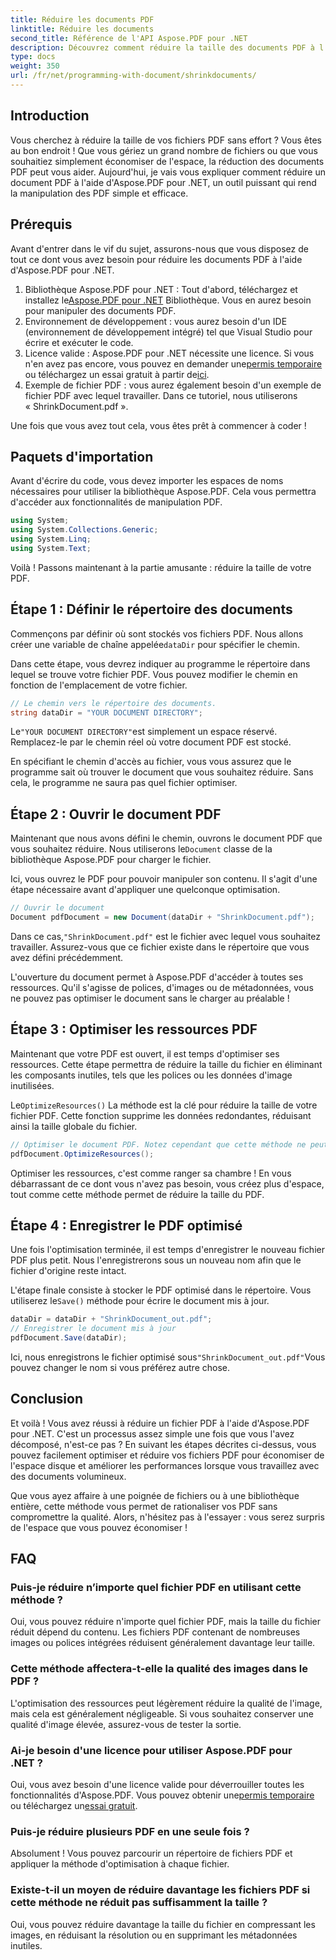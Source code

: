 ```yaml
---
title: Réduire les documents PDF
linktitle: Réduire les documents
second_title: Référence de l'API Aspose.PDF pour .NET
description: Découvrez comment réduire la taille des documents PDF à l'aide d'Aspose.PDF pour .NET dans ce guide étape par étape. Optimisez les ressources PDF et réduisez la taille des fichiers sans compromettre la qualité.
type: docs
weight: 350
url: /fr/net/programming-with-document/shrinkdocuments/
---
```

## Introduction

Vous cherchez à réduire la taille de vos fichiers PDF sans effort ? Vous êtes au bon endroit ! Que vous gériez un grand nombre de fichiers ou que vous souhaitiez simplement économiser de l'espace, la réduction des documents PDF peut vous aider. Aujourd'hui, je vais vous expliquer comment réduire un document PDF à l'aide d'Aspose.PDF pour .NET, un outil puissant qui rend la manipulation des PDF simple et efficace.

## Prérequis

Avant d'entrer dans le vif du sujet, assurons-nous que vous disposez de tout ce dont vous avez besoin pour réduire les documents PDF à l'aide d'Aspose.PDF pour .NET.

1.  Bibliothèque Aspose.PDF pour .NET : Tout d'abord, téléchargez et installez le[Aspose.PDF pour .NET](https://releases.aspose.com/pdf/net/) Bibliothèque. Vous en aurez besoin pour manipuler des documents PDF.
2. Environnement de développement : vous aurez besoin d'un IDE (environnement de développement intégré) tel que Visual Studio pour écrire et exécuter le code.
3.  Licence valide : Aspose.PDF pour .NET nécessite une licence. Si vous n'en avez pas encore, vous pouvez en demander une[permis temporaire](https://purchase.aspose.com/temporary-license/) ou téléchargez un essai gratuit à partir de[ici](https://releases.aspose.com/).
4. Exemple de fichier PDF : vous aurez également besoin d'un exemple de fichier PDF avec lequel travailler. Dans ce tutoriel, nous utiliserons « ShrinkDocument.pdf ».

Une fois que vous avez tout cela, vous êtes prêt à commencer à coder !


## Paquets d'importation

Avant d'écrire du code, vous devez importer les espaces de noms nécessaires pour utiliser la bibliothèque Aspose.PDF. Cela vous permettra d'accéder aux fonctionnalités de manipulation PDF.

```csharp
using System;
using System.Collections.Generic;
using System.Linq;
using System.Text;
```

Voilà ! Passons maintenant à la partie amusante : réduire la taille de votre PDF.

## Étape 1 : Définir le répertoire des documents

 Commençons par définir où sont stockés vos fichiers PDF. Nous allons créer une variable de chaîne appelée`dataDir` pour spécifier le chemin.

Dans cette étape, vous devrez indiquer au programme le répertoire dans lequel se trouve votre fichier PDF. Vous pouvez modifier le chemin en fonction de l'emplacement de votre fichier.

```csharp
// Le chemin vers le répertoire des documents.
string dataDir = "YOUR DOCUMENT DIRECTORY";
```

 Le`"YOUR DOCUMENT DIRECTORY"`est simplement un espace réservé. Remplacez-le par le chemin réel où votre document PDF est stocké.

En spécifiant le chemin d'accès au fichier, vous vous assurez que le programme sait où trouver le document que vous souhaitez réduire. Sans cela, le programme ne saura pas quel fichier optimiser.


## Étape 2 : Ouvrir le document PDF

 Maintenant que nous avons défini le chemin, ouvrons le document PDF que vous souhaitez réduire. Nous utiliserons le`Document` classe de la bibliothèque Aspose.PDF pour charger le fichier.

Ici, vous ouvrez le PDF pour pouvoir manipuler son contenu. Il s'agit d'une étape nécessaire avant d'appliquer une quelconque optimisation.

```csharp
// Ouvrir le document
Document pdfDocument = new Document(dataDir + "ShrinkDocument.pdf");
```

 Dans ce cas,`"ShrinkDocument.pdf"` est le fichier avec lequel vous souhaitez travailler. Assurez-vous que ce fichier existe dans le répertoire que vous avez défini précédemment.

L'ouverture du document permet à Aspose.PDF d'accéder à toutes ses ressources. Qu'il s'agisse de polices, d'images ou de métadonnées, vous ne pouvez pas optimiser le document sans le charger au préalable !

## Étape 3 : Optimiser les ressources PDF

Maintenant que votre PDF est ouvert, il est temps d'optimiser ses ressources. Cette étape permettra de réduire la taille du fichier en éliminant les composants inutiles, tels que les polices ou les données d'image inutilisées.

 Le`OptimizeResources()` La méthode est la clé pour réduire la taille de votre fichier PDF. Cette fonction supprime les données redondantes, réduisant ainsi la taille globale du fichier.

```csharp
// Optimiser le document PDF. Notez cependant que cette méthode ne peut pas garantir la réduction du document
pdfDocument.OptimizeResources();
```

Optimiser les ressources, c'est comme ranger sa chambre ! En vous débarrassant de ce dont vous n'avez pas besoin, vous créez plus d'espace, tout comme cette méthode permet de réduire la taille du PDF.

## Étape 4 : Enregistrer le PDF optimisé

Une fois l'optimisation terminée, il est temps d'enregistrer le nouveau fichier PDF plus petit. Nous l'enregistrerons sous un nouveau nom afin que le fichier d'origine reste intact.

 L'étape finale consiste à stocker le PDF optimisé dans le répertoire. Vous utiliserez le`Save()` méthode pour écrire le document mis à jour.

```csharp
dataDir = dataDir + "ShrinkDocument_out.pdf";
// Enregistrer le document mis à jour
pdfDocument.Save(dataDir);
```

 Ici, nous enregistrons le fichier optimisé sous`"ShrinkDocument_out.pdf"`Vous pouvez changer le nom si vous préférez autre chose.

## Conclusion

Et voilà ! Vous avez réussi à réduire un fichier PDF à l'aide d'Aspose.PDF pour .NET. C'est un processus assez simple une fois que vous l'avez décomposé, n'est-ce pas ? En suivant les étapes décrites ci-dessus, vous pouvez facilement optimiser et réduire vos fichiers PDF pour économiser de l'espace disque et améliorer les performances lorsque vous travaillez avec des documents volumineux.

Que vous ayez affaire à une poignée de fichiers ou à une bibliothèque entière, cette méthode vous permet de rationaliser vos PDF sans compromettre la qualité. Alors, n'hésitez pas à l'essayer : vous serez surpris de l'espace que vous pouvez économiser !

## FAQ

### Puis-je réduire n’importe quel fichier PDF en utilisant cette méthode ?
Oui, vous pouvez réduire n'importe quel fichier PDF, mais la taille du fichier réduit dépend du contenu. Les fichiers PDF contenant de nombreuses images ou polices intégrées réduisent généralement davantage leur taille.

### Cette méthode affectera-t-elle la qualité des images dans le PDF ?
L'optimisation des ressources peut légèrement réduire la qualité de l'image, mais cela est généralement négligeable. Si vous souhaitez conserver une qualité d'image élevée, assurez-vous de tester la sortie.

### Ai-je besoin d'une licence pour utiliser Aspose.PDF pour .NET ?
Oui, vous avez besoin d'une licence valide pour déverrouiller toutes les fonctionnalités d'Aspose.PDF. Vous pouvez obtenir une[permis temporaire](https://purchase.aspose.com/temporary-license/) ou téléchargez un[essai gratuit](https://releases.aspose.com/).

### Puis-je réduire plusieurs PDF en une seule fois ?
Absolument ! Vous pouvez parcourir un répertoire de fichiers PDF et appliquer la méthode d'optimisation à chaque fichier.

### Existe-t-il un moyen de réduire davantage les fichiers PDF si cette méthode ne réduit pas suffisamment la taille ?
Oui, vous pouvez réduire davantage la taille du fichier en compressant les images, en réduisant la résolution ou en supprimant les métadonnées inutiles.
